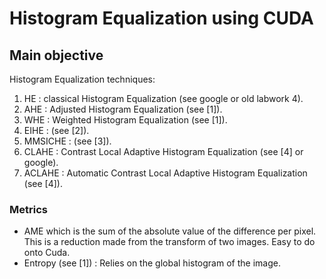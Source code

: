 # Histogram Equalization using CUDA

## Main objective

Histogram Equalization techniques:

1. HE : classical Histogram Equalization (see google or old labwork 4).
1. AHE : Adjusted Histogram Equalization (see [1]).
1. WHE : Weighted Histogram Equalization (see [1]).
1. EIHE : (see [2]).
1. MMSICHE : (see [3]).
1. CLAHE : Contrast Local Adaptive Histogram Equalization (see [4] or google).
1. ACLAHE : Automatic Contrast Local Adaptive Histogram Equalization (see [4]).

### Metrics

- AME which is the sum of the absolute value of the difference per pixel. This is a reduction made from the transform of two images. Easy to do onto Cuda.
- Entropy (see [1]) : Relies on the global histogram of the image.
